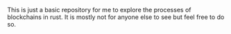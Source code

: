 This is just a basic repository for me to explore the processes of blockchains in rust. It is mostly not for anyone else to see but feel free to do so.
